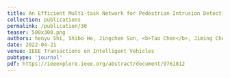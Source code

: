```yaml
---
title: An Efficient Multi-task Network for Pedestrian Intrusion Detection
collection: publications
permalink: /publication/30
teaser: 500x300.png
authors: henyu Shi, Shibo He, Jingchen Sun, <b>Tao Chen</b>, Jiming Chen, Hairong Dong
date: 2022-04-21
venue: IEEE Transactions on Intelligent Vehicles
pubtype: 'journal'
pdf: https://ieeexplore.ieee.org/abstract/document/9761812
---
```


<!-- paperurl: 'http://academicpages.github.io/files/paper1.pdf'
citation: 'Your Name, You. (2009). &quot;Paper Title Number 1.&quot; <i>Journal 1</i>. 1(1).' -->
<!-- [Download paper here](http://academicpages.github.io/files/paper1.pdf) -->
